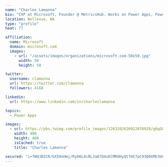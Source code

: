 ```yaml
---
name: "Charles Lamanna"
bio: "CVP at Microsoft, Founder @ MetricsHub. Works on Power Apps, Power Automate, Power Virtual Agent, Common Data Service and Dynamics 365."
location: Bellevue, WA
type: "profile"
heat: 77

affiliation:
  name: Microsoft
  domain: microsoft.com
  images:
    - url: "/assets/images/organizations/microsoft.com-50x50.jpg"
      width: 50
      height: 50

twitter:
  username: clamanna
  url: https://twitter.com/clamanna
  followers: 4168

linkedin:
  url: https://www.linkedin.com/in/charleslamanna

topics:
  - Power Apps

images:
  - url: https://pbs.twimg.com/profile_images/1263202626922876928/g6qGbHZ-_400x400.jpg
    width: 400
    height: 400
    isCached: true
    title: "Charles Lamanna"

secured: "i+fWQJBICR/GX50oHmj/Ry06L4cRLJaA7Q4oECMMdHyQtfHI7pC93Q0XME3U6t4gJRwKQle4XdxpvE372Syy6AD0Fn169Oa42uKs2e4xO6xRPWNNnH6e0sU2AxBCVskfC0Cquop4Nr58nffpaTOXf1UQ7eFxC66HLh3GzEW60y6Ig9TMq34Zm2GtTWhb/jxDt4539CW+SDliBne1O6m6Bl3uw1UgCB35qCim1uFYKzCff+8CGxCe6j/kdGhl/zwgmpoE0flZ3JgHI77ihcB5GCK8FLqwTVGDZMxop3L5aRrU20EsjaQXdFC3Cb4Z/L/d5/Vr90yiKemhvCo7z164L8ACS/QAbvUOqCPGh/fjOhjhawxsz7M/28aJn5TXLKQnWn04PHenAdla3O5cncGqqZqNq30ooFruz5ws/Of6s2c=;BGh5nVdLYNxiOh5HcDAWWQ=="
---
```


